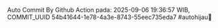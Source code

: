 Auto Commit By Github Action pada: 2025-09-06 19:36:57 WIB, COMMIT_UUID 54b41644-1e78-4a3e-8743-55eec735eda7 #autohijau🗿
